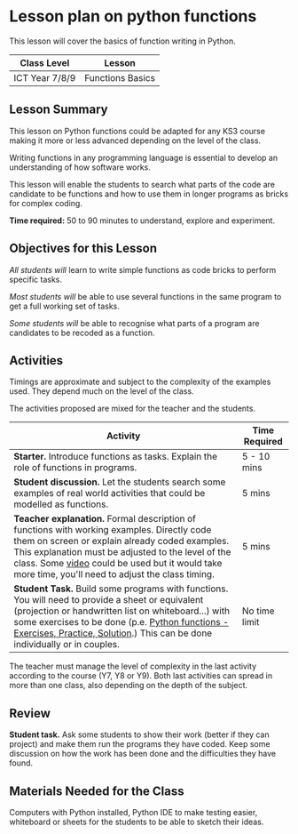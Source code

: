# Lesson plan on python functions #

This lesson will cover the basics of function writing in Python.

|Class Level | Lesson |
|-------------|------|
|ICT Year 7/8/9  | Functions Basics |

## Lesson Summary ##
This lesson on Python functions could be adapted for any KS3 course making it more or less advanced depending on the level of the class.

Writing functions in any programming language is essential to develop an understanding of how software works.

This lesson will enable the students to search what parts of the code are candidate to be functions and how to use them in longer programs as bricks for complex coding.

**Time required:** 50 to 90 minutes to understand, explore and experiment.

## Objectives for this Lesson ##
_All students will_ learn to write simple functions as code bricks to perform specific tasks.

_Most students will_ be able to use several functions in the same program to get a full working set of tasks.

_Some students will_ be able to recognise what parts of a program are candidates to be recoded as a function.

## Activities ##
Timings are approximate and subject to the complexity of the examples used. They depend much on the level of the class.

The activities proposed are mixed for the teacher and the students.  

| Activity | Time Required |
|------|--------|
| **Starter.** Introduce functions as tasks. Explain the role of functions in programs.  | 5 - 10 mins |
| **Student discussion.** Let the students search some examples of real world activities that could be modelled as functions. |5 mins|
| **Teacher explanation.** Formal description of functions with working examples. Directly code them on screen or explain already coded examples. This explanation must be adjusted to the level of the class. Some [video](https://www.youtube.com/watch?v=9Os0o3wzS_I) could be used but it would take more time, you'll need to adjust the class timing. |5 mins  
| **Student Task.** Build some programs with functions. You will need to provide a sheet or equivalent (projection or handwritten list on whiteboard...) with some exercises to be done (p.e. [Python functions - Exercises, Practice, Solution](https://www.w3resource.com/python-exercises/python-functions-exercises.php).) This can be done individually or in couples.  | No time limit |

The teacher must manage the level of complexity in the last activity according to the course (Y7, Y8 or Y9). Both last activities can spread in more than one class, also depending on the depth of the subject.

## Review ##
**Student task.**  Ask some students to show their work (better if they can project) and make them run the programs they have coded. Keep some discussion on how the work has been done and the difficulties they have found.

## Materials Needed for the Class ##
Computers with Python installed, Python IDE to make testing easier, whiteboard or sheets for the students to be able to sketch their ideas.
